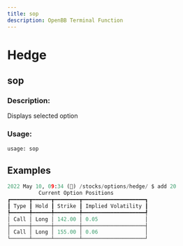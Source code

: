 ```yaml
---
title: sop
description: OpenBB Terminal Function
---
```


# Hedge

## sop

### Description: 

Displays selected option

### Usage: 
```python
usage: sop
```



## Examples

```python
2022 May 10, 09:34 (🦋) /stocks/options/hedge/ $ add 20
          Current Option Positions           
┏━━━━━━┳━━━━━━┳━━━━━━━━┳━━━━━━━━━━━━━━━━━━━━┓
┃ Type ┃ Hold ┃ Strike ┃ Implied Volatility ┃
┡━━━━━━╇━━━━━━╇━━━━━━━━╇━━━━━━━━━━━━━━━━━━━━┩
│ Call │ Long │ 142.00 │ 0.05               │
├──────┼──────┼────────┼────────────────────┤
│ Call │ Long │ 155.00 │ 0.06               │
└──────┴──────┴────────┴────────────────────┘
```

